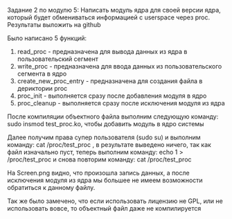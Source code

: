 Задание 2 по модулю 5: Написать модуль ядра для своей версии ядра, который будет обмениваться 
информацией с userspace через proc. Результаты выложить на github 

Было написано 5 функций:

1. read_proc			- предназначена для вывода данных из ядра в пользовательский сегмент
2. write_proc			- предназначена для ввода данных из пользовательского сегмента в ядро
3. create_new_proc_entry	- предназначена для создания файла в дериктории proc
4. proc_init			- выполняется сразу после добавления модуля в ядро
5. proc_cleanup			- выполняется сразу после исключения модуля из ядра

После компиляции объектного файла выполним следующую команду: sudo insmod test_proc.ko, чтобы добавить модуль в ядро системы

Далее получим права супер пользователя (sudo su) и выполним команду: cat /proc/test_proc , в результате выведено ничего, так как файл изначально пуст, теперь выполним команду: echo 1 > /proc/test_proc и снова повторим команду: cat /proc/test_proc

На Screen.png видно, что произошла запись данных, а после исключения модуля из ядра мы большее не имеем возможности обратиться к данному файлу.

Так же было замечено, что если использовать лицензию не GPL, или не использовать вовсе, то объектный файл даже не компилируется

